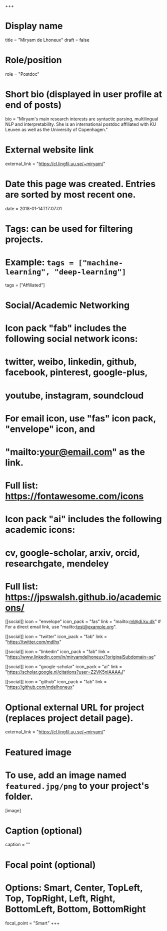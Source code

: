 +++
# Display name
title = "Miryam de Lhoneux"
draft = false

# Role/position
role = "Postdoc"

# Short bio (displayed in user profile at end of posts)
bio = "Miryam's main research interests are syntactic parsing, multilingual NLP and interpretability. She is an international postdoc affiliated with KU Leuven as well as the University of Copenhagen."

# External website link
external_link = "https://cl.lingfil.uu.se/~miryam/"

# Date this page was created. Entries are sorted by most recent one.
date = 2018-01-14T17:07:01

# Tags: can be used for filtering projects.
# Example: `tags = ["machine-learning", "deep-learning"]`
tags = ["Affiliated"]

# Social/Academic Networking
#
# Icon pack "fab" includes the following social network icons:
#
#   twitter, weibo, linkedin, github, facebook, pinterest, google-plus,
#   youtube, instagram, soundcloud
#
#   For email icon, use "fas" icon pack, "envelope" icon, and
#   "mailto:your@email.com" as the link.
#
#   Full list: https://fontawesome.com/icons
#
# Icon pack "ai" includes the following academic icons:
#
#   cv, google-scholar, arxiv, orcid, researchgate, mendeley
#
#   Full list: https://jpswalsh.github.io/academicons/

[[social]]
icon = "envelope"
icon_pack = "fas"
link = "mailto:ml@di.ku.dk"  # For a direct email link, use "mailto:test@example.org".

[[social]]
icon = "twitter"
icon_pack = "fab"
link = "https://twitter.com/mdlhx"

[[social]]
icon = "linkedin"
icon_pack = "fab"
link = "https://www.linkedin.com/in/miryamdelhoneux/?originalSubdomain=se"

[[social]]
icon = "google-scholar"
icon_pack = "ai"
link = "https://scholar.google.nl/citations?user=Z2VK5nIAAAAJ"

[[social]]
icon = "github"
icon_pack = "fab"
link = "https://github.com/mdelhoneux"

# Optional external URL for project (replaces project detail page).
external_link = "https://cl.lingfil.uu.se/~miryam/"

# Featured image
# To use, add an image named `featured.jpg/png` to your project's folder. 
[image]
  # Caption (optional)
  caption = ""

  # Focal point (optional)
  # Options: Smart, Center, TopLeft, Top, TopRight, Left, Right, BottomLeft, Bottom, BottomRight
  focal_point = "Smart"
+++
